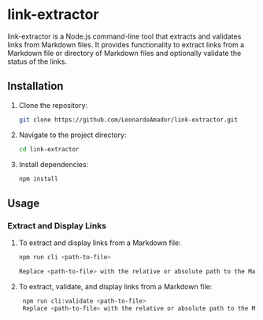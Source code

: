 # link-extractor

link-extractor is a Node.js command-line tool that extracts and validates links from Markdown files. It provides functionality to extract links from a Markdown file or directory of Markdown files and optionally validate the status of the links.

## Installation

1. Clone the repository:

   ```bash
   git clone https://github.com/LeonardoAmador/link-extractor.git

2. Navigate to the project directory:

    ```bash
    cd link-extractor

3. Install dependencies:

    ```bash
    npm install

## Usage

### Extract and Display Links

1. To extract and display links from a Markdown file:

    ```bash
    npm run cli <path-to-file>

    Replace <path-to-file> with the relative or absolute path to the Markdown file you want to process.

2. To extract, validate, and display links from a Markdown file:

   ```bash
    npm run cli:validate <path-to-file>
    Replace <path-to-file> with the relative or absolute path to the Markdown file you want to process.